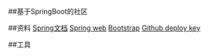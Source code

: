 ##基于SpringBoot的社区

##资料
[Spring文档](https://spring.io/guides/)
[Spring web](https://)
[Bootstrap](https://)
[Github deploy key](https://)

##工具
